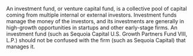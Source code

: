 An investment fund, or venture capital fund, is a collective pool of capital coming from multiple internal or external investors.  Investment funds manage the money of the investors, and its investments are generally in high-growth opportunities in startups and other early-stage firms. An investment fund (such as Sequoia Capital U.S. Growth Partners Fund VIII, L.P.) should not be confused with the firm (such as Sequoia Capital) that manages it. 

